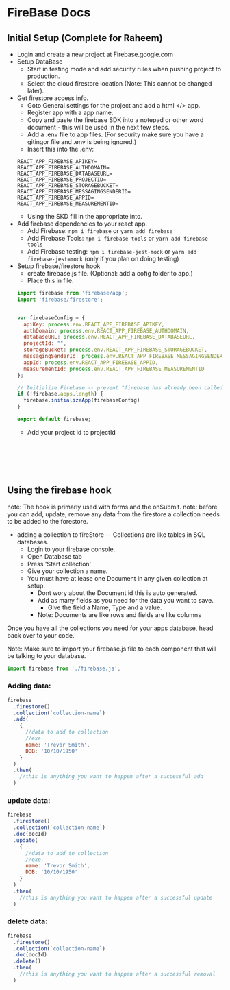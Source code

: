 # FireBase Docs

## Initial Setup (Complete for Raheem)

- Login and create a new project at Firebase.google.com
- Setup DataBase
  - Start in testing mode and add security rules when pushing project to production.
  - Select the cloud firestore location (Note: This cannot be changed later).
- Get firestore access info.
  - Goto General settings for the project and add a html </> app.
  - Register app with a app name.
  - Copy and paste the firebase SDK into a notepad or other word document - this will be used in the next few steps.
  - Add a .env file to app files. (For security make sure you have a gitingor file and .env is being ignored.)
  - Insert this into the .env:
  ```
  REACT_APP_FIREBASE_APIKEY=
  REACT_APP_FIREBASE_AUTHDOMAIN=
  REACT_APP_FIREBASE_DATABASEURL=
  REACT_APP_FIREBASE_PROJECTID=
  REACT_APP_FIREBASE_STORAGEBUCKET=
  REACT_APP_FIREBASE_MESSAGINGSENDERID=
  REACT_APP_FIREBASE_APPID=
  REACT_APP_FIREBASE_MEASUREMENTID=
  ```
  - Using the SKD fill in the appropriate into.
- Add firebase dependencies to your react app.
  - Add Firebase: ``` npm i firebase ``` or ``` yarn add firebase ```
  - Add Firebase Tools: ``` npm i firebase-tools ``` or ``` yarn add firebase-tools ```
  - Add Firebase testing: ``` npm i firebase-jest-mock ``` or ``` yarn add firebase-jest=mock ``` (only if you plan on doing testing)
- Setup firebase/firestore hook
  - create firebase.js file. (Optional: add a cofig folder to app.)
  - Place this in file:
  ```js
  import firebase from 'firebase/app';
  import 'firebase/firestore';


  var firebaseConfig = {
    apiKey: process.env.REACT_APP_FIREBASE_APIKEY,
    authDomain: process.env.REACT_APP_FIREBASE_AUTHDOMAIN,
    databaseURL: process.env.REACT_APP_FIREBASE_DATABASEURL,
    projectId: "",
    storageBucket: process.env.REACT_APP_FIREBASE_STORAGEBUCKET,
    messagingSenderId: process.env.REACT_APP_FIREBASE_MESSAGINGSENDERID,
    appId: process.env.REACT_APP_FIREBASE_APPID,
    measurementId: process.env.REACT_APP_FIREBASE_MEASUREMENTID
  };
  
  // Initialize Firebase -- prevent "firebase has already been called" error with the 'if' statement
  if (!firebase.apps.length) {
    firebase.initializeApp(firebaseConfig)
  }

  export default firebase;
  ``` 
  - Add your project id to projectId
<br></br>
<br></br>
<br></br>
## Using the firebase hook

note: The hook is primarly used with forms and the onSubmit.
note: before you can add, update, remove any data from the firestore a collection needs to be added to the forestore.

- adding a collection to fireStore
  -- Collections are like tables in SQL databases.
  - Login to your firebase console.
  - Open Database tab
  - Press 'Start collection'
  - Give your collection a name.
  - You must have at lease one Document in any given collection at setup.
    - Dont wory about the Document id this is auto generated.
    - Add as many fields as you need for the data you want to save.
      - Give the field a Name, Type and a value.
    - Note: Documents are like rows and fields are like columns

Once you have all the collections you need for your apps database, head back over to your code.


Note: Make sure to import your firebase.js file to each component that will be talking to your database.
```js 
import firebase from './firebase.js';
```
### Adding data:

```js
firebase
  .firestore()
  .collection(`collection-name`)
  .add(
    {
      //data to add to collection
      //exe.
      name: 'Trevor Smith',
      DOB: '10/10/1950'
    }
  )
  .then(
    //this is anything you want to happen after a successful add
  )
```
### update data:

```js
firebase
  .firestore()
  .collection(`collection-name`)
  .doc(docId)
  .update(
    {
      //data to add to collection
      //exe.
      name: 'Trevor Smith',
      DOB: '10/10/1950'
    }
  )
  .then(
    //this is anything you want to happen after a successful update
  )
```

### delete data:

```js
firebase
  .firestore()
  .collection(`collection-name`)
  .doc(docId)
  .delete()
  .then(
    //this is anything you want to happen after a successful removal
  )
```
